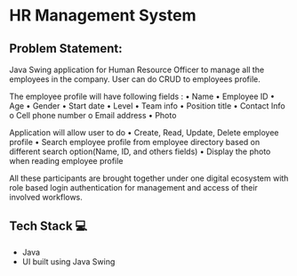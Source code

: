 # HR Management System

## Problem Statement:
Java Swing application for Human Resource Officer to manage all the 
employees in the company. 
User can do CRUD to employees profile. 

The employee profile will have following fields : 
• Name 
• Employee ID 
• Age 
• Gender 
• Start date 
• Level 
• Team info 
• Position title 
• Contact Info 
o Cell phone number 
o Email address 
• Photo 
 
Application will allow user to do 
• Create, Read, Update, Delete employee profile 
• Search employee profile from employee directory based on different search 
option(Name, ID, and others fields) 
• Display the photo when reading employee profile 

All these participants are brought together under one digital ecosystem with role based login authentication for management and access of their involved workflows.

## Tech Stack 💻 

- Java
- UI built using Java Swing
